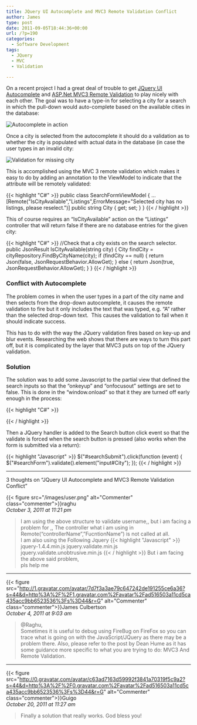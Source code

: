 ```yaml
---
title: JQuery UI Autocomplete and MVC3 Remote Validation Conflict
author: James
type: post
date: 2011-09-05T18:44:36+00:00
url: /?p=190
categories:
  - Software Development
tags:
  - JQuery
  - MVC
  - Validation

---
```

On a recent project I had a great deal of trouble to get [JQuery UI Autocomplete][1] and [ASP.Net MVC3 Remote Validation][2] to play nicely with each other. The goal was to have a type-in for selecting a city for a search in which the pull-down would auto-complete based on the available cities in the database:

![Autocomplete in action](http://www.culbertsonexchange.com/wp/wp-content/uploads/2011/09/selection_thumb.png)

Once a city is selected from the autocomplete it should do a validation as to whether the city is populated with actual data in the database (in case the user types in an invalid city:

![Validation for missing city](http://www.culbertsonexchange.com/wp/wp-content/uploads/2011/09/selection2_thumb.png)

This is accomplished using the MVC 3 remote validation which makes it easy to do by adding an annotation to the ViewModel to indicate that the attribute will be remotely validated:

{{< highlight "C#" >}}
public class SearchFormViewModel {
    ...
    [Remote("IsCityAvailable","Listings",ErrorMessage="Selected city has no listings, please reselect.")]
    public string City { get; set; }
}
{{< / highlight >}}

This of course requires an &#8220;IsCityAvailable&#8221; action on the &#8220;Listings&#8221; controller that will return false if there are no database entries for the given city:

{{< highlight "C#" >}}
    //Check that a city exists on the search selector.
    public JsonResult IsCityAvailable(string city) {
            City findCity = cityRepository.FindByCityName(city);
            if (findCity == null) {
                return Json(false, JsonRequestBehavior.AllowGet);
            } else {
                return Json(true, JsonRequestBehavior.AllowGet);
            }
     }
{{< / highlight >}}

### Conflict with Autocomplete

The problem comes in when the user types in a part of the city name and then selects from the drop-down autocomplete, it causes the remote validation to fire but it only includes the text that was typed, e.g. “A” rather than the selected drop-down text.  This causes the validation to fail when it should indicate success.

This has to do with the way the JQuery validation fires based on key-up and blur events. Researching the web shows that there are ways to turn this part off, but it is complicated by the layer that MVC3 puts on top of the JQuery validation.

### Solution

The solution was to add some Javascript to the partial view that defined the search inputs so that the “onkeyup” and “onfocusout” settings are set to false. This is done in the “window.onload” so that it they are turned off early enough in the process:

{{< highlight "C#" >}}
<script type="text/javascript">
    window.onload = function () {
        var validatorSettings = $('#searchForm').validate().settings;
        validatorSettings.onkeyup = false;
        validatorSettings.onfocusout = false;
    }
</script>
{{< / highlight >}}

Then a JQuery handler is added to the Search button click event so that the validate is forced when the search button is pressed (also works when the form is submitted via a return):

{{< highlight "Javascript" >}}
$("#searchSubmit").click(function (event) {
    $("#searchForm").validate().element("input#City");
});
{{< / highlight >}}

****

3 thoughts on “JQuery UI Autocomplete and MVC3 Remote Validation Conflict”

{{< figure src="/images/user.png" alt="Commenter" class="commenter">}}raghu  
_October 3, 2011 at 11:21 pm_

>I am using the above structure to validate username,, but i am facing a problem for ,, The controller what i am using in Remote(“controllerName”,”FucntionName”) is not called at all.  
I am also using the Following Jquery
{{< highlight "Javascript" >}}
jquery-1.4.4.min.js
jquery.validate.min.js
jquery.validate.unobtrusive.min.js
{{< / highlight >}}
>But i am facing the above said problem,  
pls help me

****

{{< figure src="http://1.gravatar.com/avatar/7d7f3a3ae79c647242de191255ce6a36?s=44&d=http%3A%2F%2F1.gravatar.com%2Favatar%2Fad516503a11cd5ca435acc9bb6523536%3Fs%3D44&r=G" alt="Commenter" class="commenter">}}James Culbertson  
_October 4, 2011 at 9:03 am_

>@Raghu,  
Sometimes it is useful to debug using FireBug on FireFox so you can trace what is going on with the JavaScript/JQuery as there may be a problem there. Also, please refer to the post by Dean Hume as it has some guidance more specific to what you are trying to do: MVC3 And Remote Validation.

****

{{< figure src="http://0.gravatar.com/avatar/c63ad7163d59992f3841a70319f5c9a2?s=44&d=http%3A%2F%2F0.gravatar.com%2Favatar%2Fad516503a11cd5ca435acc9bb6523536%3Fs%3D44&r=G" alt="Commenter" class="commenter">}}Guigo  
_October 20, 2011 at 11:27 am_

>Finally a solution that really works. God bless you!

 [1]: http://jqueryui.com/demos/autocomplete/
 [2]: http://msdn.microsoft.com/en-us/library/gg508808(v=vs.98).aspx